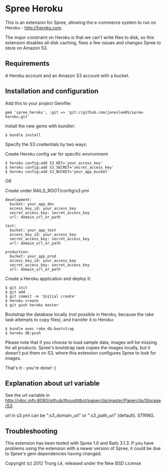 Spree Heroku
============

This is an extension for Spree, allowing the e-commerce system to run on Heroku - http://heroku.com.

The major constraint on Heroku is that we can't write files to disk, so this extension disables all disk caching, fixes a few issues and changes Spree to store on Amazon S3.

Requirements
------------

A Heroku account and an Amazon S3 account with a bucket.

Installation and configuration
-------------------------------

Add this to your project Gemfile:

    gem 'spree_heroku', :git => 'git://github.com/joneslee85/spree-heroku.git'

Install the new gems with bundler:

    $ bundle install

Specify the S3 credentials by two ways:

Create Heroku config var for specific environment
    
    $ heroku config:add S3_KEY='your_access_key'
    $ heroku config:add S3_SECRET='secret_access_key'
    $ heroku config:add S3_BUCKET='your_app_bucket'

OR

Create under RAILS_ROOT/config/s3.yml

    development:
      bucket: your_app_dev
      access_key_id: your_access_key
      secret_access_key: secret_access_key
      url: domain_url_or_path

    test:
      bucket: your_app_test
      access_key_id: your_access_key
      secret_access_key: secret_access_key
      url: domain_url_or_path

    production:
      bucket: your_app_prod
      access_key_id: your_access_key
      secret_access_key: secret_access_key
      url: domain_url_or_path


Create a Heroku application and deploy it:

    $ git init
    $ git add .
    $ git commit -m 'Initial create'
    $ heroku create
    $ git push heroku master

Bootstrap the database locally (not possible in Heroku, because the rake task attempts to copy files), and transfer it to Heroku:

    $ bundle exec rake db:bootstrap
    $ heroku db:push

Please note that if you choose to load sample data, images will be missing for all products. Spree's bootstrap task copies the images locally, but it doesn't put them on S3, where this extension configures Spree to look for images.

That's it - you're done! :)

Explanation about url variable
------------------------------

See the url variable in http://rdoc.info:8080/github/thoughtbot/paperclip/master/Paperclip/Storage/S3.

_url_ in s3.yml can be ":s3_domain_url" or ":s3_path_url" (default). STRING.


Troubleshooting
---------------

This extension has been tested with Spree 1.0 and Rails 3.1.3. If you have problems using the extension with a newer version of Spree, it could be due to Spree's gem dependencies having changed.

Copyright (c) 2012 Trung Lê, released under the New BSD License
